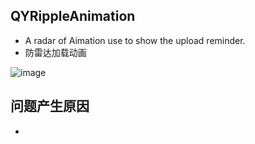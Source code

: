 ## QYRippleAnimation
* A radar of Aimation use to show the upload reminder.
* 防雷达加载动画 

 
![image](https://github.com/peanutNote/QYRippleAnimation/raw/master/demo.gif)

## 问题产生原因
*  